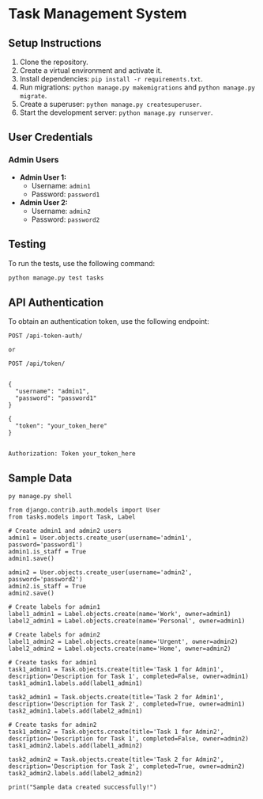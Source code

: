 # Task Management System

## Setup Instructions

1. Clone the repository.
2. Create a virtual environment and activate it.
3. Install dependencies: `pip install -r requirements.txt`.
4. Run migrations: `python manage.py makemigrations` and `python manage.py migrate`.
5. Create a superuser: `python manage.py createsuperuser`.
6. Start the development server: `python manage.py runserver`.

## User Credentials

### Admin Users

- **Admin User 1:**
  - Username: `admin1`
  - Password: `password1`
- **Admin User 2:**
  - Username: `admin2`
  - Password: `password2`

## Testing

To run the tests, use the following command:

```bash
python manage.py test tasks
```


## API Authentication

To obtain an authentication token, use the following endpoint:

```http
POST /api-token-auth/

or

POST /api/token/


{
  "username": "admin1",
  "password": "password1"
}

{
  "token": "your_token_here"
}


Authorization: Token your_token_here
```

## Sample Data
```
py manage.py shell
```

```
from django.contrib.auth.models import User
from tasks.models import Task, Label

# Create admin1 and admin2 users
admin1 = User.objects.create_user(username='admin1', password='password1')
admin1.is_staff = True
admin1.save()

admin2 = User.objects.create_user(username='admin2', password='password2')
admin2.is_staff = True
admin2.save()

# Create labels for admin1
label1_admin1 = Label.objects.create(name='Work', owner=admin1)
label2_admin1 = Label.objects.create(name='Personal', owner=admin1)

# Create labels for admin2
label1_admin2 = Label.objects.create(name='Urgent', owner=admin2)
label2_admin2 = Label.objects.create(name='Home', owner=admin2)

# Create tasks for admin1
task1_admin1 = Task.objects.create(title='Task 1 for Admin1', description='Description for Task 1', completed=False, owner=admin1)
task1_admin1.labels.add(label1_admin1)

task2_admin1 = Task.objects.create(title='Task 2 for Admin1', description='Description for Task 2', completed=True, owner=admin1)
task2_admin1.labels.add(label2_admin1)

# Create tasks for admin2
task1_admin2 = Task.objects.create(title='Task 1 for Admin2', description='Description for Task 1', completed=False, owner=admin2)
task1_admin2.labels.add(label1_admin2)

task2_admin2 = Task.objects.create(title='Task 2 for Admin2', description='Description for Task 2', completed=True, owner=admin2)
task2_admin2.labels.add(label2_admin2)

print("Sample data created successfully!")
```

